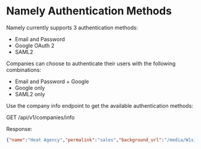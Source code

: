 Namely Authentication Methods
=============================
Namely currently supports 3 authentication methods:

- Email and Password
- Google OAuth 2
- SAML2

Companies can choose to authenticate their users with the following combinations:

- Email and Password + Google
- Google only
- SAML2 only

Use the company info endpoint to get the available authentication methods:

GET /api/v1/companies/info

Response:

```json
{"name":"Heat Agency","permalink":"sales","background_url":"/media/W1siZiIsIjIwMTQvMTAvMzEvMTcvMDIvMDQvMjA2L2trLmpwZyJdXQ/kk.jpg?sha=45aa5e61f12505cf","logo_url":"/media/W1siZiIsIjIwMTYvMDQvMTYvMTkvNDkvMTYvMDg5ZGUwYTQtZDQyZS00MDkwLWFmMTctY2VmMzE1M2Q0NTI1L0hlYXQuanBnIl1d/Heat.jpg?sha=d43134901e803899","authentications":[{"type":"email_password"},{"type":"google_oauth2","init_url":"https://auth.namely.com/auth/google_oauth2?permalink=sales"}]}
```

